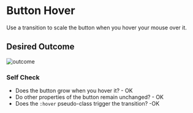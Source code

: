 # Button Hover

Use a transition to scale the button when you hover your mouse over it.

## Desired Outcome

![outcome](./desired-outcome.gif)

### Self Check
- Does the button grow when you hover it? - OK
- Do other properties of the button remain unchanged? - OK
- Does the `:hover` pseudo-class trigger the transition? -OK
